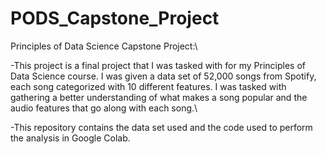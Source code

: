 # PODS_Capstone_Project
Principles of Data Science Capstone Project:\

-This project is a final project that I was tasked with for my Principles of Data Science course. I was given a data set of 52,000 songs from Spotify, each song categorized with 10 different features. I was tasked with gathering a better understanding of what makes a song popular and the audio features that go along with each song.\

-This repository contains the data set used and the code used to perform the analysis in Google Colab. 
